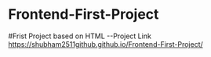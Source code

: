 # Frontend-First-Project
#Frist Project based on HTML
--Project Link
https://shubham2511github.github.io/Frontend-First-Project/
